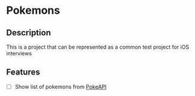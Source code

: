 # Pokemons

## Description
This is a project that can be represented as a common test project for iOS interviews

## Features
- [ ] Show list of pokemons from [PokeAPI](https://pokeapi.co/)

